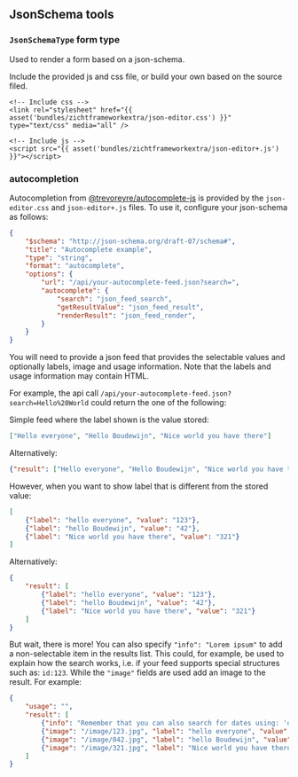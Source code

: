 ## JsonSchema tools ##

### `JsonSchemaType` form type
Used to render a form based on a json-schema.

Include the provided js and css file, or build your own based on the source filed.

```
<!-- Include css -->
<link rel="stylesheet" href="{{ asset('bundles/zichtframeworkextra/json-editor.css') }}" type="text/css" media="all" />

<!-- Include js -->
<script src="{{ asset('bundles/zichtframeworkextra/json-editor+.js') }}"></script>
```

### autocompletion
Autocompletion from [@trevoreyre/autocomplete-js](https://github.com/trevoreyre/autocomplete) is provided by the
`json-editor.css` and `json-editor+.js` files.  To use it, configure your json-schema as follows:

```json
{
    "$schema": "http://json-schema.org/draft-07/schema#",
    "title": "Autocomplete example",
    "type": "string",
    "format": "autocomplete",
    "options": {
        "url": "/api/your-autocomplete-feed.json?search=",
        "autocomplete": {
            "search": "json_feed_search",
            "getResultValue": "json_feed_result",
            "renderResult": "json_feed_render",
        }
    }
}
```

You will need to provide a json feed that provides the selectable values and
optionally labels, image and usage information.  Note that the labels and usage information
may contain HTML.

For example, the api call
`/api/your-autocomplete-feed.json?search=Hello%20World` could return the one of the following:

Simple feed where the label shown is the value stored:
```json
["Hello everyone", "Hello Boudewijn", "Nice world you have there"]
```

Alternatively:
```json
{"result": ["Hello everyone", "Hello Boudewijn", "Nice world you have there"]}
```

However, when you want to show label that is different from the stored value:
```json
[
    {"label": "hello everyone", "value": "123"},
    {"label": "hello Boudewijn", "value": "42"},
    {"label": "Nice world you have there", "value": "321"}
]
```

Alternatively:
```json
{
    "result": [
        {"label": "hello everyone", "value": "123"},
        {"label": "hello Boudewijn", "value": "42"},
        {"label": "Nice world you have there", "value": "321"}
    ]
}
```

But wait, there is more!  You can also specify `"info": "Lorem ipsum"` to add a non-selectable
item in the results list.  This could, for example, be used to explain how the search works,
i.e. if your feed supports special structures such as: `id:123`.  While the `"image"` fields
are used add an image to the result.  For example:
```json
{
    "usage": "",
    "result": [
        {"info": "Remember that you can also search for dates using: 'date:2020-07-24'"},
        {"image": "/image/123.jpg", "label": "hello everyone", "value": "123"},
        {"image": "/image/042.jpg", "label": "hello Boudewijn", "value": "42"},
        {"image": "/image/321.jpg", "label": "Nice world you have there", "value": "321"}
    ]
}
```
